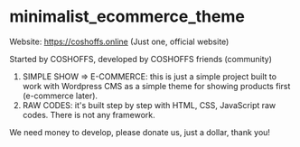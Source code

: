 # minimalist_ecommerce_theme

Website: https://coshoffs.online (Just one, official website)

Started by COSHOFFS, developed by COSHOFFS friends (community)

1. SIMPLE SHOW => E-COMMERCE: this is just a simple project built to work with Wordpress CMS as a simple theme for showing products first (e-commerce later).
2. RAW CODES: it's built step by step with HTML, CSS, JavaScript raw codes. There is not any framework.

We need money to develop, please donate us, just a dollar, thank you!
